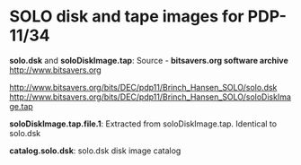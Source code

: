 # SOLO disk and tape images for PDP-11/34

**solo.dsk** and **soloDiskImage.tap**: Source - **bitsavers.org software archive**  
http://www.bitsavers.org

http://www.bitsavers.org/bits/DEC/pdp11/Brinch_Hansen_SOLO/solo.dsk  
http://www.bitsavers.org/bits/DEC/pdp11/Brinch_Hansen_SOLO/soloDiskImage.tap

**soloDiskImage.tap.file.1**: Extracted from soloDiskImage.tap. Identical to solo.dsk

**catalog.solo.dsk**: solo.dsk disk image catalog
